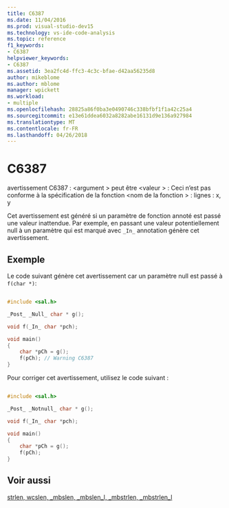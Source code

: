 ```yaml
---
title: C6387
ms.date: 11/04/2016
ms.prod: visual-studio-dev15
ms.technology: vs-ide-code-analysis
ms.topic: reference
f1_keywords:
- C6387
helpviewer_keywords:
- C6387
ms.assetid: 3ea2fc4d-ffc3-4c3c-bfae-d42aa56235d8
author: mikeblome
ms.author: mblome
manager: wpickett
ms.workload:
- multiple
ms.openlocfilehash: 28825a86f0ba3e0490746c338bfbf1f1a42c25a4
ms.sourcegitcommit: e13e61ddea6032a8282abe16131d9e136a927984
ms.translationtype: MT
ms.contentlocale: fr-FR
ms.lasthandoff: 04/26/2018
---
```

# <a name="c6387"></a>C6387
avertissement C6387 : \<argument > peut être \<valeur > : Ceci n’est pas conforme à la spécification de la fonction \<nom de la fonction > : lignes : x, y

 Cet avertissement est généré si un paramètre de fonction annoté est passé une valeur inattendue. Par exemple, en passant une valeur potentiellement null à un paramètre qui est marqué avec `_In_` annotation génère cet avertissement.

## <a name="example"></a>Exemple
 Le code suivant génère cet avertissement car un paramètre null est passé à `f(char *)`:

```cpp

#include <sal.h>

_Post_ _Null_ char * g();

void f(_In_ char *pch);

void main()
{
    char *pCh = g();
    f(pCh); // Warning C6387
}
```

 Pour corriger cet avertissement, utilisez le code suivant :

```cpp

#include <sal.h>

_Post_ _Notnull_ char * g();

void f(_In_ char *pch);

void main()
{
    char *pCh = g();
    f(pCh);
}
```

## <a name="see-also"></a>Voir aussi
 [strlen, wcslen, _mbslen, _mbslen_l, _mbstrlen, _mbstrlen_l](/cpp/c-runtime-library/reference/strlen-wcslen-mbslen-mbslen-l-mbstrlen-mbstrlen-l)